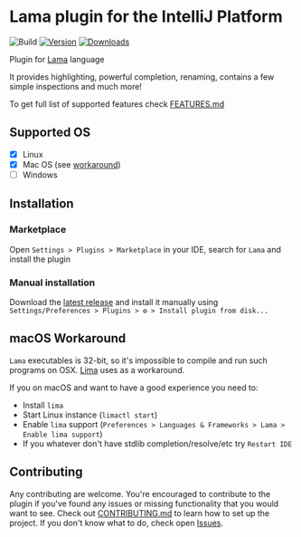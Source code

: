 # Lama plugin for the IntelliJ Platform

![Build](https://github.com/Mervap/LamaPlugin/workflows/Build/badge.svg)
[![Version](https://img.shields.io/jetbrains/plugin/v/18577-lama.svg)](https://plugins.jetbrains.com/plugin/18577-lama)
[![Downloads](https://img.shields.io/jetbrains/plugin/d/18577-lama.svg)](https://plugins.jetbrains.com/plugin/18577-lama)

<!-- Plugin description -->
Plugin for [Lama](https://github.com/JetBrains-Research/Lama) language

It provides highlighting, powerful completion, renaming, contains a few simple inspections and much more!
<!-- Plugin description end -->

To get full list of supported features check [FEATURES.md](docs/FEATURES.md)

## Supported OS

- [x] Linux
- [x] Mac OS (see [workaround](#macos-workaround))
- [ ] Windows

## Installation

### Marketplace

Open `Settings > Plugins > Marketplace` in your IDE, search for `Lama` and install the plugin

### Manual installation

Download the [latest release](https://github.com/Mervap/LamaPlugin/releases/latest) and install it manually using
`Settings/Preferences > Plugins > ⚙️ > Install plugin from disk...`

## macOS Workaround

`Lama` executables is 32-bit, so it's impossible to compile and run such programs on OSX.
[Lima](https://github.com/lima-vm/lima) uses as a workaround.

If you on macOS and want to have a good experience you need to:

* Install `lima`
* Start Linux instance (`limactl start`)
* Enable `lima` support (`Preferences > Languages & Frameworks > Lama > Enable lima support`)
* If you whatever don't have stdlib completion/resolve/etc try `Restart IDE`

## Contributing

Any contributing are welcome. You're encouraged to contribute to the plugin if you've found any issues or missing
functionality that you would want to see. Check out [CONTRIBUTING.md](CONTRIBUTING.md) to learn how to set up the
project. If you don't know what to do, check open [Issues](https://github.com/Mervap/LamaPlugin/issues).

